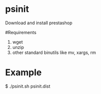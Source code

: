 # psinit
Download and install prestashop

#Requirements
1. wget
2. unzip
3. other standard binutils like mv, xargs, rm

# Example
$ ./psinit.sh psinit.dist
